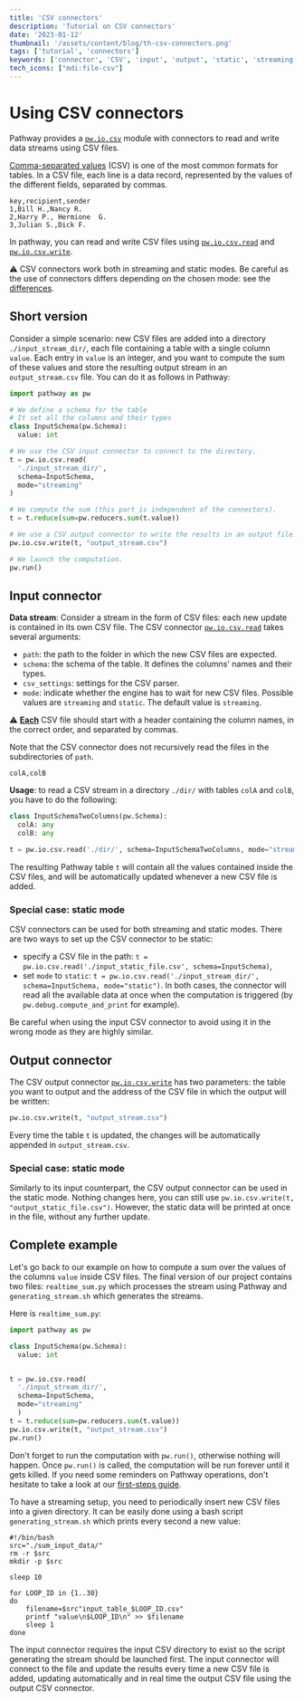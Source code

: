 ```yaml
---
title: 'CSV connectors'
description: 'Tutorial on CSV connectors'
date: '2023-01-12'
thumbnail: '/assets/content/blog/th-csv-connectors.png'
tags: ['tutorial', 'connectors']
keywords: ['connector', 'CSV', 'input', 'output', 'static', 'streaming']
tech_icons: ["mdi:file-csv"]
---
```



# Using CSV connectors
Pathway provides a [`pw.io.csv`](/developers/api-docs/pathway-io/csv/) module with connectors to read and write data streams using CSV files.

[Comma-separated values](https://en.wikipedia.org/wiki/Comma-separated_values) (CSV) is one of the most common formats for tables.
In a CSV file, each line is a data record, represented by the values of the different fields, separated by commas.

```csv
key,recipient,sender
1,Bill H.,Nancy R.
2,Harry P., Hermione  G.
3,Julian S.,Dick F.
```

In pathway, you can read and write CSV files using [`pw.io.csv.read`](/developers/api-docs/pathway-io/csv#pathway.io.csv.read) and [`pw.io.csv.write`](/developers/api-docs/pathway-io/csv#pathway.io.csv.write).

⚠️ CSV connectors work both in streaming and static modes.
Be careful as the use of connectors differs depending on the chosen mode: see the [differences](/developers/user-guide/introduction/streaming-and-static-modes/).

## Short version
Consider a simple scenario: new CSV files are added into a directory `./input_stream_dir/`, each file containing a table with a single column `value`.
Each entry in `value` is an integer, and you want to compute the sum of these values and store the resulting output stream in an `output_stream.csv` file.
You can do it as follows in Pathway:

```python [realtime_sum.py]
import pathway as pw

# We define a schema for the table
# It set all the columns and their types
class InputSchema(pw.Schema):
  value: int

# We use the CSV input connector to connect to the directory.
t = pw.io.csv.read(
  './input_stream_dir/',
  schema=InputSchema,
  mode="streaming"
)

# We compute the sum (this part is independent of the connectors).
t = t.reduce(sum=pw.reducers.sum(t.value))

# We use a CSV output connector to write the results in an output file.
pw.io.csv.write(t, "output_stream.csv")

# We launch the computation.
pw.run()
```

## Input connector

**Data stream**:
Consider a stream in the form of CSV files: each new update is contained in its own CSV file.
The CSV connector [`pw.io.csv.read`](/developers/api-docs/pathway-io/csv#pathway.io.csv.read) takes several arguments:
- `path`: the path to the folder in which the new CSV files are expected.
- `schema`: the schema of the table. It defines the columns' names and their types.
- `csv_settings`: settings for the CSV parser.
- `mode`: indicate whether the engine has to wait for new CSV files. Possible values are `streaming` and `static`. The default value is `streaming`.

⚠️ **<ins>Each</ins>** CSV file should start with a header containing the column names, in the correct order, and separated by commas.

Note that the CSV connector does not recursively read the files in the subdirectories of `path`.

```csv
colA,colB
```

**Usage**:
to read a CSV stream in a directory `./dir/` with tables `colA` and `colB`, you have to do the following:
```python
class InputSchemaTwoColumns(pw.Schema):
  colA: any
  colB: any

t = pw.io.csv.read('./dir/', schema=InputSchemaTwoColumns, mode="streaming")
```
The resulting Pathway table `t` will contain all the values contained inside the CSV files, and will be automatically updated whenever a new CSV file is added.


### Special case: static mode
CSV connectors can be used for both streaming and static modes.
There are two ways to set up the CSV connector to be static:
- specify a CSV file in the path: `t = pw.io.csv.read('./input_static_file.csv', schema=InputSchema)`,
- set `mode` to `static`: `t = pw.io.csv.read('./input_stream_dir/', schema=InputSchema, mode="static")`.
In both cases, the connector will read all the available data at once when the computation is triggered (by `pw.debug.compute_and_print` for example).

Be careful when using the input CSV connector to avoid using it in the wrong mode as they are highly similar.

## Output connector
The CSV output connector [`pw.io.csv.write`](/developers/api-docs/pathway-io/csv#pathway.io.csv.write) has two parameters: the table you want to output and the address of the CSV file in which the output will be written:
```python
pw.io.csv.write(t, "output_stream.csv")
```
Every time the table `t` is updated, the changes will be automatically appended in `output_stream.csv`.

### Special case: static mode
Similarly to its input counterpart, the CSV output connector can be used in the static mode.
Nothing changes here, you can still use `pw.io.csv.write(t, "output_static_file.csv")`.
However, the static data will be printed at once in the file, without any further update.



## Complete example
Let's go back to our example on how to compute a sum over the values of the columns `value` inside CSV files.
The final version of our project contains two files: `realtime_sum.py` which processes the stream using Pathway and `generating_stream.sh` which generates the streams.

Here is `realtime_sum.py`:

```python [realtime_sum.py]
import pathway as pw

class InputSchema(pw.Schema):
  value: int


t = pw.io.csv.read(
  './input_stream_dir/',
  schema=InputSchema,
  mode="streaming"
  )
t = t.reduce(sum=pw.reducers.sum(t.value))
pw.io.csv.write(t, "output_stream.csv")
pw.run()
```
Don't forget to run the computation with `pw.run()`, otherwise nothing will happen.
Once `pw.run()` is called, the computation will be run forever until it gets killed.
If you need some reminders on Pathway operations, don't hesitate to take a look at our [first-steps guide](/developers/user-guide/data-transformation/table-operations/).

To have a streaming setup, you need to periodically insert new CSV files into a given directory.
It can be easily done using a bash script `generating_stream.sh` which prints every second a new value:

```shellscript [generating_stream.sh]
#!/bin/bash
src="./sum_input_data/"
rm -r $src
mkdir -p $src

sleep 10

for LOOP_ID in {1..30}
do
    filename=$src"input_table_$LOOP_ID.csv"
    printf "value\n$LOOP_ID\n" >> $filename
    sleep 1
done
```

The input connector requires the input CSV directory to exist so the script generating the stream should be launched first.
The input connector will connect to the file and update the results every time a new CSV file is added, updating automatically and in real time the output CSV file using the output CSV connector.
